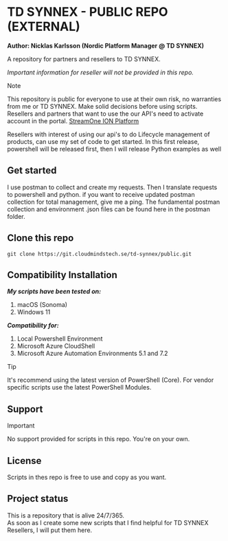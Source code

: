 # TD SYNNEX - PUBLIC REPO (EXTERNAL)

**Author: Nicklas Karlsson (Nordic Platform Manager @ TD SYNNEX)**  

A repository for partners and resellers to TD SYNNEX.

*Important information for reseller will not be provided in this repo.*  

>[!NOTE]
>This repository is public for everyone to use at their own risk, no warranties from me or TD SYNNEX. Make solid decisions before using scripts.
Resellers and partners that want to use the our API's need to activate account in the portal.
[StreamOne ION Platform](https://ion.tdsynnex.com)  

Resellers with interest of using our api's to do Lifecycle management of products, can use my set of code to get started.
In this first release, powershell will be released first, then I will release Python examples as well

## Get started

I use postman to collect and create my requests. Then I translate requests to powershell and python.
if you want to receive updated postman collection for total management, give me a ping. The fundamental postman collection and environment .json files can be found here in the postman folder.

## Clone this repo

```shell
git clone https://git.cloudmindstech.se/td-synnex/public.git
```

## Compatibility Installation

***My scripts have been tested on:***  

1. macOS (Sonoma)
2. Windows 11  

***Compatibility for:***  

1. Local Powershell Environment
2. Microsoft Azure CloudShell
3. Microsoft Azure Automation Environments 5.1 and 7.2  

> [!TIP]
> It's recommend using the latest version of PowerShell (Core). For vendor specific scripts use the latest PowerShell Modules.

## Support

> [!IMPORTANT]
> No support provided for scripts in this repo. You're on your own.

## License

Scripts in thes repo is free to use and copy as you want.

## Project status

This is a repository that is alive 24/7/365.  
As soon as I create some new scripts that I find helpful for TD SYNNEX Resellers, I will put them here.
